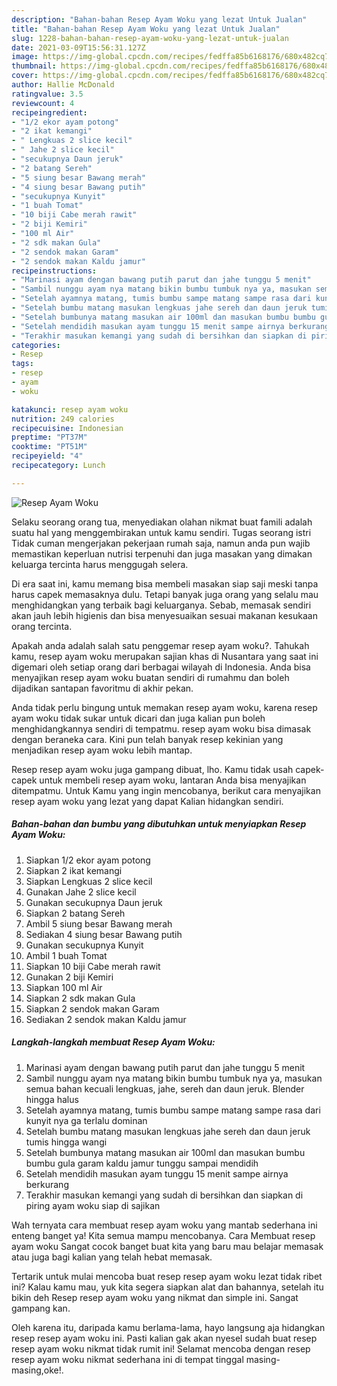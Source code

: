 ```yaml
---
description: "Bahan-bahan Resep Ayam Woku yang lezat Untuk Jualan"
title: "Bahan-bahan Resep Ayam Woku yang lezat Untuk Jualan"
slug: 1228-bahan-bahan-resep-ayam-woku-yang-lezat-untuk-jualan
date: 2021-03-09T15:56:31.127Z
image: https://img-global.cpcdn.com/recipes/fedffa85b6168176/680x482cq70/resep-ayam-woku-foto-resep-utama.jpg
thumbnail: https://img-global.cpcdn.com/recipes/fedffa85b6168176/680x482cq70/resep-ayam-woku-foto-resep-utama.jpg
cover: https://img-global.cpcdn.com/recipes/fedffa85b6168176/680x482cq70/resep-ayam-woku-foto-resep-utama.jpg
author: Hallie McDonald
ratingvalue: 3.5
reviewcount: 4
recipeingredient:
- "1/2 ekor ayam potong"
- "2 ikat kemangi"
- " Lengkuas 2 slice kecil"
- " Jahe 2 slice kecil"
- "secukupnya Daun jeruk"
- "2 batang Sereh"
- "5 siung besar Bawang merah"
- "4 siung besar Bawang putih"
- "secukupnya Kunyit"
- "1 buah Tomat"
- "10 biji Cabe merah rawit"
- "2 biji Kemiri"
- "100 ml Air"
- "2 sdk makan Gula"
- "2 sendok makan Garam"
- "2 sendok makan Kaldu jamur"
recipeinstructions:
- "Marinasi ayam dengan bawang putih parut dan jahe tunggu 5 menit"
- "Sambil nunggu ayam nya matang bikin bumbu tumbuk nya ya, masukan semua bahan kecuali lengkuas, jahe, sereh dan daun jeruk. Blender hingga halus"
- "Setelah ayamnya matang, tumis bumbu sampe matang sampe rasa dari kunyit nya ga terlalu dominan"
- "Setelah bumbu matang masukan lengkuas jahe sereh dan daun jeruk tumis hingga wangi"
- "Setelah bumbunya matang masukan air 100ml dan masukan bumbu bumbu gula garam kaldu jamur tunggu sampai mendidih"
- "Setelah mendidih masukan ayam tunggu 15 menit sampe airnya berkurang"
- "Terakhir masukan kemangi yang sudah di bersihkan dan siapkan di piring ayam woku siap di sajikan"
categories:
- Resep
tags:
- resep
- ayam
- woku

katakunci: resep ayam woku 
nutrition: 249 calories
recipecuisine: Indonesian
preptime: "PT37M"
cooktime: "PT51M"
recipeyield: "4"
recipecategory: Lunch

---
```



![Resep Ayam Woku](https://img-global.cpcdn.com/recipes/fedffa85b6168176/680x482cq70/resep-ayam-woku-foto-resep-utama.jpg)

Selaku seorang orang tua, menyediakan olahan nikmat buat famili adalah suatu hal yang menggembirakan untuk kamu sendiri. Tugas seorang istri Tidak cuman mengerjakan pekerjaan rumah saja, namun anda pun wajib memastikan keperluan nutrisi terpenuhi dan juga masakan yang dimakan keluarga tercinta harus menggugah selera.

Di era  saat ini, kamu memang bisa membeli masakan siap saji meski tanpa harus capek memasaknya dulu. Tetapi banyak juga orang yang selalu mau menghidangkan yang terbaik bagi keluarganya. Sebab, memasak sendiri akan jauh lebih higienis dan bisa menyesuaikan sesuai makanan kesukaan orang tercinta. 



Apakah anda adalah salah satu penggemar resep ayam woku?. Tahukah kamu, resep ayam woku merupakan sajian khas di Nusantara yang saat ini digemari oleh setiap orang dari berbagai wilayah di Indonesia. Anda bisa menyajikan resep ayam woku buatan sendiri di rumahmu dan boleh dijadikan santapan favoritmu di akhir pekan.

Anda tidak perlu bingung untuk memakan resep ayam woku, karena resep ayam woku tidak sukar untuk dicari dan juga kalian pun boleh menghidangkannya sendiri di tempatmu. resep ayam woku bisa dimasak dengan beraneka cara. Kini pun telah banyak resep kekinian yang menjadikan resep ayam woku lebih mantap.

Resep resep ayam woku juga gampang dibuat, lho. Kamu tidak usah capek-capek untuk membeli resep ayam woku, lantaran Anda bisa menyajikan ditempatmu. Untuk Kamu yang ingin mencobanya, berikut cara menyajikan resep ayam woku yang lezat yang dapat Kalian hidangkan sendiri.

<!--inarticleads1-->

##### Bahan-bahan dan bumbu yang dibutuhkan untuk menyiapkan Resep Ayam Woku:

1. Siapkan 1/2 ekor ayam potong
1. Siapkan 2 ikat kemangi
1. Siapkan  Lengkuas 2 slice kecil
1. Gunakan  Jahe 2 slice kecil
1. Gunakan secukupnya Daun jeruk
1. Siapkan 2 batang Sereh
1. Ambil 5 siung besar Bawang merah
1. Sediakan 4 siung besar Bawang putih
1. Gunakan secukupnya Kunyit
1. Ambil 1 buah Tomat
1. Siapkan 10 biji Cabe merah rawit
1. Gunakan 2 biji Kemiri
1. Siapkan 100 ml Air
1. Siapkan 2 sdk makan Gula
1. Siapkan 2 sendok makan Garam
1. Sediakan 2 sendok makan Kaldu jamur




<!--inarticleads2-->

##### Langkah-langkah membuat Resep Ayam Woku:

1. Marinasi ayam dengan bawang putih parut dan jahe tunggu 5 menit
1. Sambil nunggu ayam nya matang bikin bumbu tumbuk nya ya, masukan semua bahan kecuali lengkuas, jahe, sereh dan daun jeruk. Blender hingga halus
1. Setelah ayamnya matang, tumis bumbu sampe matang sampe rasa dari kunyit nya ga terlalu dominan
1. Setelah bumbu matang masukan lengkuas jahe sereh dan daun jeruk tumis hingga wangi
1. Setelah bumbunya matang masukan air 100ml dan masukan bumbu bumbu gula garam kaldu jamur tunggu sampai mendidih
1. Setelah mendidih masukan ayam tunggu 15 menit sampe airnya berkurang
1. Terakhir masukan kemangi yang sudah di bersihkan dan siapkan di piring ayam woku siap di sajikan




Wah ternyata cara membuat resep ayam woku yang mantab sederhana ini enteng banget ya! Kita semua mampu mencobanya. Cara Membuat resep ayam woku Sangat cocok banget buat kita yang baru mau belajar memasak atau juga bagi kalian yang telah hebat memasak.

Tertarik untuk mulai mencoba buat resep resep ayam woku lezat tidak ribet ini? Kalau kamu mau, yuk kita segera siapkan alat dan bahannya, setelah itu bikin deh Resep resep ayam woku yang nikmat dan simple ini. Sangat gampang kan. 

Oleh karena itu, daripada kamu berlama-lama, hayo langsung aja hidangkan resep resep ayam woku ini. Pasti kalian gak akan nyesel sudah buat resep resep ayam woku nikmat tidak rumit ini! Selamat mencoba dengan resep resep ayam woku nikmat sederhana ini di tempat tinggal masing-masing,oke!.


